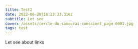 ```yaml
---
title: Test2
date: 2022-06-28T16:23:33.310Z
subtitle: Let see
cover: /assets/cercle-du-samourai-conscient_page-0001.jpg
tags: test
---
```

Let see about links